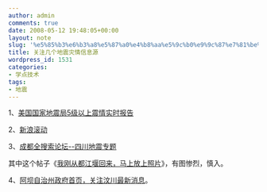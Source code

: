 ```yaml
---
author: admin
comments: true
date: 2008-05-12 19:48:05+00:00
layout: note
slug: '%e5%85%b3%e6%b3%a8%e5%87%a0%e4%b8%aa%e5%9c%b0%e9%9c%87%e7%81%be%e6%83%85%e4%bf%a1%e6%81%af%e6%ba%90'
title: 关注几个地震灾情信息源
wordpress_id: 1531
categories:
- 学点技术
tags:
- 地震
---
```


1、[美国国家地震局5级以上震情实时报告](http://earthquake.usgs.gov/eqcenter/recenteqsww/Quakes/quakes_big.php)

2、[新浪滚动](http://news.sina.com.cn/pc/2008-05-12/86/156/index.shtml)

3、[成都全搜索论坛--四川地震专题](http://bbs.cdqss.com/forumdisplay_2.php?fid=2890&page=1)

其中这个帖子《[我刚从都江堰回来，马上放上照片](http://bbs.cdqss.com/viewthread.php?tid=344374&extra=&page=1)》，有图惨烈，慎入。

4、[阿坝自治州政府首页，关注汶川最新消息](http://www.abazhou.gov.cn/)。
